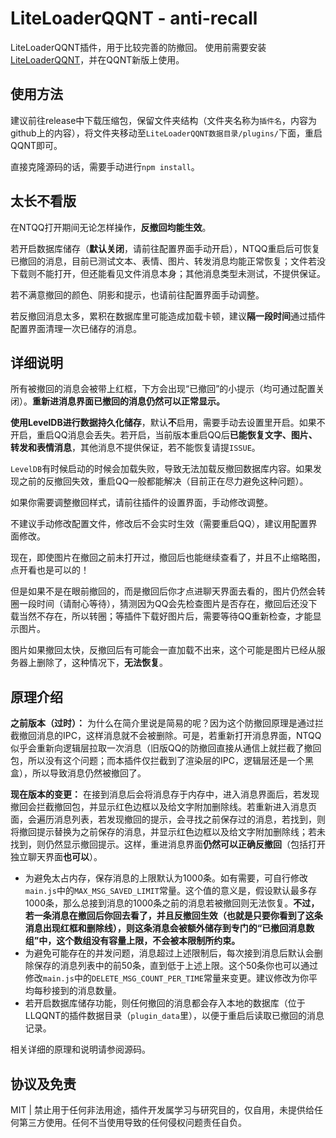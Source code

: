 # LiteLoaderQQNT - anti-recall

LiteLoaderQQNT插件，用于比较完善的防撤回。
使用前需要安装[LiteLoaderQQNT](https://github.com/mo-jinran/LiteLoaderQQNT)，并在QQNT新版上使用。

## 使用方法

建议前往release中下载压缩包，保留文件夹结构（文件夹名称为`插件名`，内容为github上的内容），将文件夹移动至`LiteLoaderQQNT数据目录/plugins/`下面，重启QQNT即可。

直接克隆源码的话，需要手动进行`npm install`。

## 太长不看版

在NTQQ打开期间无论怎样操作，**反撤回均能生效**。

若开启数据库储存（**默认关闭**，请前往配置界面手动开启），NTQQ重启后可恢复已撤回的消息，目前已测试文本、表情、图片、转发消息均能正常恢复；文件若没下载则不能打开，但还能看见文件消息本身；其他消息类型未测试，不提供保证。

若不满意撤回的颜色、阴影和提示，也请前往配置界面手动调整。

若反撤回消息太多，累积在数据库里可能造成加载卡顿，建议**隔一段时间**通过插件配置界面清理一次已储存的消息。

## 详细说明

所有被撤回的消息会被带上红框，下方会出现“已撤回”的小提示（均可通过配置关闭）。**重新进消息界面已撤回的消息仍然可以正常显示。**

**使用LevelDB进行数据持久化储存**，默认**不**启用，需要手动去设置里开启。如果不开启，重启QQ消息会丢失。若开启，当前版本重启QQ后**已能恢复文字、图片、转发和表情消息**，其他消息不提供保证，若不能恢复请提`ISSUE`。

`LevelDB`有时候启动的时候会加载失败，导致无法加载反撤回数据库内容。如果发现之前的反撤回失效，重启QQ一般都能解决（目前正在尽力避免这种问题）。

如果你需要调整撤回样式，请前往插件的设置界面，手动修改调整。

不建议手动修改配置文件，修改后不会实时生效（需要重启QQ），建议用配置界面修改。



现在，即使图片在撤回之前未打开过，撤回后也能继续查看了，并且不止缩略图，点开看也是可以的！

但是如果不是在眼前撤回的，而是撤回后你才点进聊天界面去看的，图片仍然会转圈一段时间（请耐心等待），猜测因为QQ会先检查图片是否存在，撤回后还没下载当然不存在，所以转圈；等插件下载好图片后，需要等待QQ重新检查，才能显示图片。

图片如果撤回太快，反撤回后有可能会一直加载不出来，这个可能是图片已经从服务器上删除了，这种情况下，**无法恢复**。

## 原理介绍

**之前版本（过时）：** 为什么在简介里说是简易的呢？因为这个防撤回原理是通过拦截撤回消息的IPC，这样消息就不会被删除。可是，若重新打开消息界面，NTQQ似乎会重新向逻辑层拉取一次消息（旧版QQ的防撤回直接从通信上就拦截了撤回包，所以没有这个问题；而本插件仅拦截到了渲染层的IPC，逻辑层还是一个黑盒），所以导致消息仍然被撤回了。

**现在版本的变更：** 在接到消息后会将消息存于内存中，进入消息界面后，若发现撤回会拦截撤回包，并显示红色边框以及给文字附加删除线。若重新进入消息页面，会遍历消息列表，若发现撤回的提示，会寻找之前保存过的消息，若找到，则将撤回提示替换为之前保存的消息，并显示红色边框以及给文字附加删除线；若未找到，则仍然显示撤回提示。这样，重进消息界面**仍然可以正确反撤回**（包括打开独立聊天界面**也可以**）。

- 为避免太占内存，保存消息的上限默认为1000条。如有需要，可自行修改`main.js`中的`MAX_MSG_SAVED_LIMIT`常量。这个值的意义是，假设默认最多存1000条，那么总接到消息的1000条之前的消息若被撤回则无法恢复。**不过，若一条消息在撤回后你回去看了，并且反撤回生效（也就是只要你看到了这条消息出现红框和删除线），则这条消息会被额外储存到专门的“已撤回消息数组”中，这个数组没有容量上限，不会被本限制所约束。**
- 为避免可能存在的并发问题，消息超过上述限制后，每次接到消息后默认会删除保存的消息列表中的前50条，直到低于上述上限。这个50条你也可以通过修改`main.js`中的`DELETE_MSG_COUNT_PER_TIME`常量来变更。建议修改为你平均每秒接到的消息数量。
- 若开启数据库储存功能，则任何撤回的消息都会存入本地的数据库（位于LLQQNT的插件数据目录（`plugin_data`里），以便于重启后读取已撤回的消息记录。

相关详细的原理和说明请参阅源码。

## 协议及免责

MIT | 禁止用于任何非法用途，插件开发属学习与研究目的，仅自用，未提供给任何第三方使用。任何不当使用导致的任何侵权问题责任自负。
